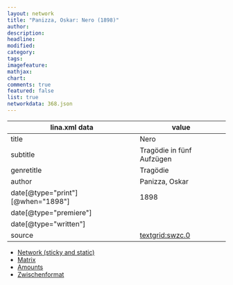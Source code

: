 ```yaml
---
layout: network
title: "Panizza, Oskar: Nero (1898)"
author:
description:
headline:
modified:
category:
tags:
imagefeature: 
mathjax: 
chart: 
comments: true
featured: false
list: true
networkdata: 368.json
---
```

lina.xml data  | value
------------- | -------------
title|Nero
subtitle|Tragödie in fünf Aufzügen
genretitle|Tragödie
author|Panizza, Oskar
date[@type="print"][@when="1898"]|1898
date[@type="premiere"]|
date[@type="written"]|
source|[textgrid:swzc.0](https://textgridlab.org/1.0/tgcrud-public/rest/textgrid:swzc.0/data)



* [Network (sticky and static)](/network368)
* [Matrix](/matrix368)
* [Amounts](/amount368)
* [Zwischenformat](/lina368 )
